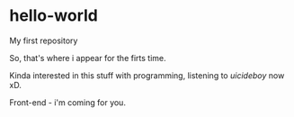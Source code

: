 # hello-world
My first repository

So, that's where i appear for the firts time.

Kinda interested in this stuff with programming, listening to $uicideboy$ now xD.

Front-end - i'm coming for you.
